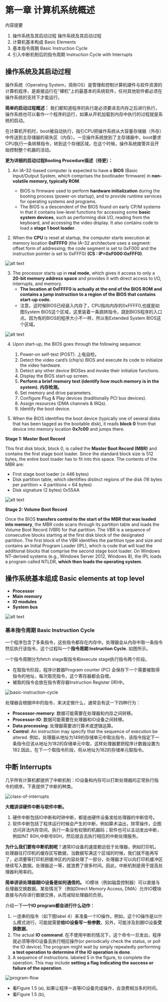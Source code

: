 # 第一章 计算机系统概述

内容提要
1. 操作系统及其启动过程 操作系统及其启动过程
2. 计算机基本构成 Basic Elements
3. 基本指令周期 Basic Instruction Cycle
4. 引入中断机制后的指令周期 Instruction Cycle with Interrupts

## 操作系统及其启动过程

操作系统（Operating System，简称OS）是管理和控制计算机硬件与软件资源的计算机程序，是直接运行在“裸机”上的最基本的系统软件，任何其他软件都必须在操作系统的支持下才能运行。

**简单的启动过程概述：**
我们都知道程序的执行是必须要进去内存之后进行执行，操作系统也可以看作一个程序的运行，如果从开机加载到内存中执行的过程就是系统的启动。 

在计算机开机时，boot被自动执行，指引CPU把操作系统从大容量存储器（外存）中传送到主存储器的易失区（内存）。一旦操作系统放到了主存储器中，boot要求CPU执行一条转移指令，转到这个存储区域，在这个时候，操作系统接管并且开始控制整个机器的活动。

**更为详细的启动过程Booting Procedure描述（待更）：**

1. An IA–32-based computer is expected to have a **BIOS** (Basic Input/Output System, which comprises the bootloader firmware) in **non-volatile memory, typically ROM**.
    - BIOS is firmware used to perform **hardware initialization** during the booting process (power-on startup), and to provide runtime services for operating systems and programs.
    - The BIOS is a descendent of the BIOS found on early CP/M systems in that it contains low-level functions for accessing some **basic system devices**, such as performing disk I/O, reading from the keyboard, and accessing the video display. It also contains code to load a **stage 1 boot loader**.

2. When the **CPU** is reset at startup, the computer starts execution at memory location **0xFFFF0** (the IA–32 architecture uses a segment: offset form of addressing; the code segment is set to 0xF000 and the instruction pointer is set to 0xFFF0) **(CS : IP=0xF000:0xFFF0)**.

![alt text](./images/booting-procedure.png)

3. The processor starts up in **real mode**, which gives it access to only a **20-bit memory address space** and provides it with direct access to I/O, interrupts, and memory.
    - **The location at 0xFFFF0 is actually at the end of the BIOS ROM and contains a jump instruction to a region of the BIOS that contains start-up code.**
    - 注意，这时候BIOS已经装入内存了，CPU指向内存的0xFFFF0,也就是如图System BIOS这个区域，这里装着一条跳转指令，跳到BIOS程序的入口点。因为有的BIOS的程序大小不一样，所以有Extended System BIOS这个区域。

![alt text](./images/real-mode-memory.png)

4.	Upon start-up, the BIOS goes through the following sequence:

    1. Power-on self-test (POST). 上电自检。
    2. Detect the video card’s (chip’s) BIOS and execute its code to initialize the video hardware.
    3. Detect any other device BIOSes and invoke their initialize functions.
    4. Display the BIOS start-up screen.
    5. **Perform a brief memory test (identify how much memory is in the system). 内存检测。**
    6. Set memory and drive parameters.
    7. Configure Plug & Play devices (traditionally PCI bus devices).
    8. Assign resources (DMA channels & IRQs).
    9. Identify the boot device.

5. When the BIOS identifies the boot device (typically one of several disks that has been tagged as the bootable disk), it reads **block 0** from that device into memory location **0x7c00** and jumps there.

**Stage 1: Master Boot Record**

This first disk block, block 0, is called the **Master Boot Record (MBR)** and contains the first stage boot loader. Since the standard block size is 512 bytes, the entire boot loader has to fit into this space. The contents of the MBR are:
- First stage boot loader (≤ 446 bytes)
- Disk partition table, which identifies distinct regions of the disk (16 bytes per partition × 4 partitions = 64 bytes)
- Disk signature (2 bytes) 0x55AA

![alt text](./images/boot-signature.png)

**Stage 2: Volume Boot Record**

Once the BIOS **transfers control to the start of the MBR that was loaded into memory**, the MBR code scans through its partition table and loads the Volume Boot Record (VBR) for that partition. The VBR is a sequence of consecutive blocks starting at the first disk block of the designated partition. The first block of the VBR identifies the partition type and size and contains an Initial Program Loader (IPL), which is code that will load the additional blocks that comprise the second stage boot loader. On Windows NT-derived systems (e.g., Windows Server 2012, Windows 8), the IPL loads a program called NTLDR, **which then loads the operating system**.

## 操作系统基本组成 Basic elements at top level

- **Processor**
- **Main memory**
- **IO modules**
- **System bus**

![alt text](./images/computer-components.png)

### 基本指令周期 Basic Instruction Cycle

一个程序包含了多条指令，这些指令都存在内存中。处理器会从内存中取一条指令然后执行该指令，这个过程叫一个**指令周期 Instruction Cycle.** 如图所示。

一个指令周期分为fetch stage取指令和execute stage执行指令两个阶段。
- 在取指令阶段，程序计数器Program counter (PC) 会保存下一个需要被取得指令的地址，每次取完指令，这个寄存器都会自增。
- 被取的指令会放在指令寄存器Instruction Register (IR)中。

![basic-instruction-cycle](./images/basic-instruction-cycle.png)

处理器会根据IR中的指令，来决定做什么，通常会有这一下四种行为：
- **Processor-memory**: 数据可能需要在处理器和内存之间转移。
- **Processor-IO**: 数据可能需要在处理器和IO设备之间转移。
- **Data processing**: 处理器需要进行算术或逻辑运算。
- **Control**: An instruction may specify that the sequence of execution be altered. 例如，处理器从地址为149的存储单元中取出指令，该指令指定下一条指令应该从地址为182的存储单元中取，这样处理器要把程序计数器设置为182.因此，在下一个取指令阶段，将从地址为182的存储单元取指令。


## 中断 Interrupts
几乎所有计算机都提供了中断机制：IO设备和内存可以打断处理器的正常执行指令的顺序。下表提供了中断的种类。

![class-of-interrupts](./images/class-of-interrupts.png)

**大概讲讲硬件中断与软件中断。**
1. 硬件中断包括IO中断和时钟中断，都是由硬件设备发给处理器的中断信号。
2. 软件中断包括了程序运行时候会产生的中断，例如算术溢出，除零操作，企图访问非法内存空间，执行一条没有权限的机器码；软件也可以主动发出中断，例如INT 80H,中断号80H，然后就会去执行相应的中断处理服务。

**为什么我们要有中断机制呢**？通常IO设备的速度都远低于处理器，例如打印机，处理器往打印机的缓存区写数据，当数据写满这个区域的时候，我们就不能再写了，必须要等打印机把缓冲区的内容处理了一部分，处理器才可以向打印机缓冲区继续写入数据。处理器这一等，就浪费了很多时间。因此，中断机制是用于提高处理器利用率的。

**简单讲讲处理器跟IO设备是如何通信的。** IO模块（例如磁盘控制器）可以直接与处理器交换数据。某些情况下（例如Direct Memory Access, DMA）允许IO模块直接与内存进行数据交换，从而减轻处理器的负担。

介绍一下**一个IO program都会进行什么动作：**
1. 一连串的指令（如下图label 4）来准备一个IO操作。例如，这个IO操作是以什么模式进行，可能就需要**给IO设备写一些参数**，另外，可能涉及到跟IO设备**交换数据**。
2. The actual **IO command**. 在不使用中断的情况下，这个命令一旦发出，程序就必须等待IO设备去执行相应操作(or periodically check the status, or poll the IO device).The program might wait by simply repeatedly performing **a test operation to determine if the IO operation is done**.
3. A sequence of instructions. labeled 5 in the figure, to complete the operation. This may include **setting a flag indicating the success or failure of the operation**.

![program-flow](./images/program-flow.png)

- 看Figure 1.5 (a), 如果让程序一直等IO设备完成操作，会浪费相当多的时间。
- 看Figure 1.5 (b), 
